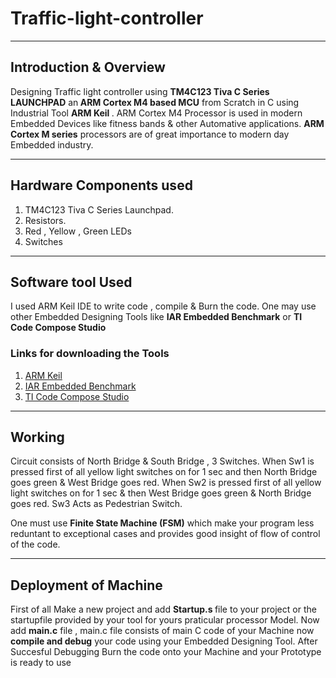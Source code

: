 # Traffic-light-controller

___
## Introduction & Overview

Designing Traffic light controller using <b>TM4C123 Tiva C Series LAUNCHPAD</b> an<b> ARM Cortex M4 based MCU</b>
from Scratch in C using Industrial Tool <b> ARM Keil </b>. ARM Cortex M4 Processor is used in modern Embedded Devices like
fitness bands & other Automative applications. <b>ARM Cortex M series</b> processors are of great importance to modern day Embedded industry. 

___

## Hardware Components used

1. TM4C123 Tiva C Series Launchpad.
2. Resistors.
3. Red , Yellow , Green LEDs
4. Switches

___

## Software tool Used

I used ARM Keil IDE to write code , compile & Burn the code.
One may use other Embedded Designing Tools like <b>IAR Embedded Benchmark</b> or <b>TI Code Compose Studio</b>

### Links for downloading the Tools

1. [ARM Keil](http://www2.keil.com/mdk5/)
2. [IAR Embedded Benchmark](https://www.iar.com/iar-embedded-workbench/)
3. [TI Code Compose Studio](http://www.ti.com/tool/CCSTUDIO)

___

## Working   

Circuit consists of North Bridge & South Bridge , 3 Switches.
When Sw1 is pressed first of all yellow light switches on for 1 sec and then North Bridge goes green & West Bridge goes red.
When Sw2 is pressed first of all yellow light switches on for 1 sec & then West Bridge goes green & North Bridge goes red.
Sw3 Acts as Pedestrian Switch.

One must use <b>Finite State Machine (FSM)</b> which make your program less reduntant to exceptional cases and provides good insight of 
flow of control of the code.

___

## Deployment of Machine

First of all Make a new project and add <b>Startup.s </b>file to your project or the startupfile provided by your tool for yours praticular processor Model. Now add <b>main.c</b> file , main.c file consists of main C code of your Machine now <b>compile and debug</b> your
code using your Embedded Designing Tool. After Succesful Debugging Burn the code onto your Machine and your Prototype is ready to use

